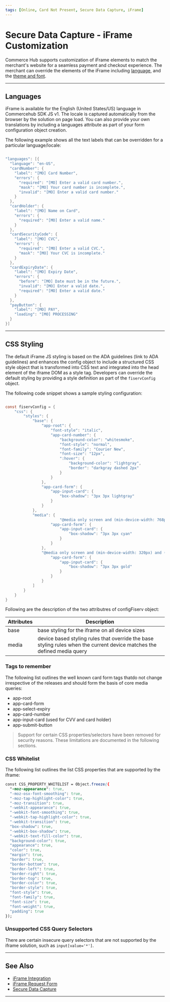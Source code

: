 ```yaml
---
tags: [Online, Card Not Present, Secure Data Capture, iFrame]
---
```


# Secure Data Capture - iFrame Customization

Commerce Hub supports customization of iFrame elements to match the merchant's website for a seamless payment and checkout experience. The merchant can override the elements of the iFrame including [language](#languages), and the [theme and font](#theme-and-font).

---

## Languages

iFrame is available for the English (United States/US) language in Commercehub SDK JS v1. The locale is captured automatically from the browser by the solution on page load. You can also provide your own translations by including a languages attribute as part of your form configuration object creation.

The following example shows all the text labels that can be overridden for a particular language/locale:

```java

"languages": [{
  "language": "en-US",
  "cardNumber": {
    "label": "[MO] Card Number",
    "errors": {
      "required": "[MO] Enter a valid card number.",
      "mask": "[MO] Your card number is incomplete.",
      "invalid": "[MO] Enter a valid card number."
    }
  },
  "cardHolder": {
    "label": "[MO] Name on Card",
    "errors": {
      "required": "[MO] Enter a valid name."
    }
  },
  "cardSecurityCode": {
    "label": "[MO] CVC",
    "errors": {
      "required": "[MO] Enter a valid CVC.",
      "mask": "[MO] Your CVC is incomplete."
    }
  },
  "cardExpiryDate": {
    "label": "[MO] Expiry Date",
    "errors": {
      "before": "[MO] Date must be in the future.",
      "invalid": "[MO] Enter a valid date.",
      "required": "[MO] Enter a valid date."
    }
  },
  "payButton": {
    "label": "[MO] PAY",
    "loading": "[MO] PROCESSING"
  }
}]

```

---

## CSS Styling

The default iFrame JS styling is based on the ADA guidelines (link to ADA guidelines) and enhances the config object to include a structured CSS style object that is transformed into CSS text and integrated into the head element of the iframe DOM as a style tag. Developers can override the default styling by providing a style definition as part of the `fiservConfig` object.

The following code snippet shows a sample styling configuration:

```java

const fiservConfig = {
    "css": {
        "styles": {
            "base": {
                "app-root": {
                    "font-style": "italic",
                    "app-card-number": {
                        "background-color": "whitesmoke",
                        "font-style": "normal",
                        "font-family": "Courier New",
                        "font-size": "12px",
                        ":hover": {
                            "background-color": "lightgray",
                            "border": "darkgray dashed 2px"
                        }
                    }
                },
                "app-card-form": {
                    "app-input-card": {
                        "box-shadow": "3px 3px lightgray"
                    }
                }
            },
            "media": {
			        	"@media only screen and (min-device-width: 768px) and (max-device-width: 1024px) and (-webkit-min-device-pixel-ratio: 1)": {
					"app-card-form": {
						"app-input-card": {
							"box-shadow": "3px 3px cyan"
						}
					}
				},
				"@media only screen and (min-device-width: 320px) and (max-device-width: 480px) and (-webkit-min-device-pixel-ratio: 2)": {
					"app-card-form": {
						"app-input-card": {
							"box-shadow": "3px 3px gold"
                        }
                    }
                }
            ]
        }
    }
}

```
Following are the description of the two attributres of configFiserv object:

| Attributes | Description |
|------|-------|
| base | base styling for the iframe on all device sizes |
| media | device based styling rules that override the base styling rules when the current device matches the defined media query | 


### Tags to remember

The following list outlines the well known card form tags thatdo not change irrespective of the releases and should form the basis of core media queries:

- app-root
- app-card-form
- app-select-expiry
- app-card-number
- app-input-card (used for CVV and card holder)
- app-submit-button


<!-- theme: warning -->
> Support for certain CSS properties/selectors have been removed for security reasons. These limitations are documented in the following sections.

### CSS Whitelist
The following list outlines the list CSS properties that are supported by the iframe:

```css
const CSS_PROPERTY_WHITELIST = Object.freeze({
  "-moz-appearance": true,
  "-moz-osx-font-smoothing": true,
  "-moz-tap-highlight-color": true,
  "-moz-transition": true,
  "-webkit-appearance": true,
  "-webkit-font-smoothing": true,
  "-webkit-tap-highlight-color": true,
  "-webkit-transition": true,
  "box-shadow": true,
  "-webkit-box-shadow": true,
  "-webkit-text-fill-color": true,
  "background-color": true,
  "appearance": true,
  "color": true,
  "margin": true,
  "border": true,
  "border-bottom": true,
  "border-left": true,
  "border-right": true,
  "border-top": true,
  "border-color": true,
  "border-style": true,
  "font-style": true,
  "font-family": true,
  "font-size": true,
  "font-weight": true,
  "padding": true
});

```
### Unsupported CSS Query Selectors

There are certain insecure query selectors that are not supported by the iframe solution, such as `input[value='*']`.


---

## See Also

- [iFrame Integration](?path=docs/Online-Mobile-Digital/Secure-Data-Capture/iFrame-JS/iFrame-JS.md)
- [iFrame Request Form](?path=docs/Online-Mobile-Digital/Secure-Data-Capture/iFrame-JS/iFrame-Request.md)
- [Secure Data Capture](?path=docs/Online-Mobile-Digital/Secure-Data-Capture/Secure-Data-Capture.md)

---
